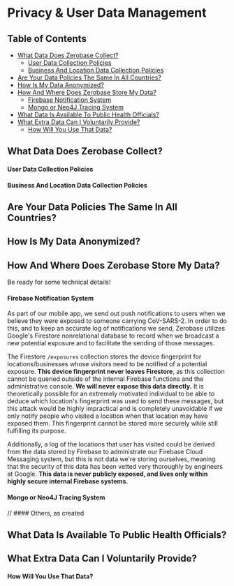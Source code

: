 # Privacy & User Data Management

## Table of Contents
* [What Data Does Zerobase Collect?](#what-data-does-zerobase-collect)
    * [User Data Collection Policies](#user-data-collection-policies)
    * [Business And Location Data Collection Policies](#business-and-location-data-collection-policies)
* [Are Your Data Policies The Same In All Countries?](#are-your-data-policies-the-same-in-all-countries)
* [How Is My Data Anonymized?](#how-is-my-data-anonymized)
* [How And Where Does Zerobase Store My Data?](#how-and-where-does-zerobase-store-my-data)
    * [Firebase Notification System](#firebase-notification-system)
    * [Mongo or Neo4J Tracing System](#mongo-or-neo4j-tracing-system)
* [What Data Is Available To Public Health Officials?](#what-data-is-available-to-public-health-officials)
* [What Extra Data Can I Voluntarily Provide?](#what-extra-data-can-i-voluntarily-provide)
    * [How Will You Use That Data?](#how-will-you-use-that-data)

## What Data Does Zerobase Collect?

#### User Data Collection Policies

#### Business And Location Data Collection Policies

## Are Your Data Policies The Same In All Countries?

## How Is My Data Anonymized?

## How And Where Does Zerobase Store My Data?
Be ready for some technical details!

#### Firebase Notification System
As part of our mobile app, we send out push notifications to users when we believe they were exposed to someone carrying CoV-SARS-2.
In order to do this, and to keep an accurate log of notifications we send, Zerobase utilizes Google's Firestore nonrelational database
to record when we broadcast a new potential exposure and to facilitate the sending of those messages.

The Firestore `/exposures` collection stores the device fingerprint for locations/businesses whose visitors need to be notified of a
potential exposure. **This device fingerprint never leaves Firestore**, as this collection cannot be queried outside of the internal
Firebase functions and the administrative console. **We will never expose this data directly.** It is theoretically possible for an
extremely motivated individual to be able to deduce which location's fingerprint was used to send these messages, but this attack would
be highly impractical and is completely unavoidable if we only notify people who visited a location when that location may have exposed
them. This fingerprint cannot be stored more securely while still fulfilling its purpose.

Additionally, a log of the locations that user has visited could be derived from the data stored by Firebase to administrate our
Firebase Cloud Messaging system, but this is not data we're storing ourselves, meaning that the security of this data has been vetted
very thoroughly by engineers at Google. **This data is never publicly exposed, and lives only within highly secure internal Firebase 
systems.**

#### Mongo or Neo4J Tracing System

// #### Others, as created

## What Data Is Available To Public Health Officials?

## What Extra Data Can I Voluntarily Provide?

#### How Will You Use That Data?
